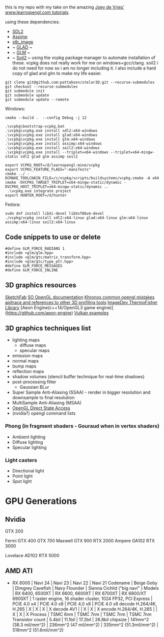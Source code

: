 this is my repo with my take on the amazing [Joey de Vries' www.learnopengl.com tutorials](https://learnopengl.com).

using these dependencies:
* [SDL2](https://www.libsdl.org/)
* [Assimp](https://assimp.org/)
* [stb\_image](https://github.com/nothings/stb)
* ~ [GLAD](https://github.com/Dav1dde/glad) ~
* ~ [GLM](https://github.com/g-truc/glm) ~
* ~ [Soil2](https://github.com/SpartanJ/soil2) ~
using the vcpkg package manager to automate installation of these.
vcpkg does not really work for me on windows+gcc/clang. soil2 i do not need for now so i am no longer including it. I also include a hard copy of glad and glm to make my life easier.

```
git clone git@github.com:pattakosn/stelar3D.git --recurse-submodules
git checkout --recurse-submodules
git submodule init
git submodule update
git submodule update --remote
```

Windows:
```
cmake --build .  --config Debug -j 12

.\vcpkg\bootstrap-vcpkg.bat
.\vcpkg\vcpkg.exe install sdl2:x64-windows
.\vcpkg\vcpkg.exe install glad:x64-windows
.\vcpkg\vcpkg.exe install glm:x64-windows
.\vcpkg\vcpkg.exe install assimp:x64-windows
.\vcpkg\vcpkg.exe install soil2:x64-windows
.\vcpkg\vcpkg.exe install --triplet=x64-windows --triplet=x64-mingw-static sdl2 glad glm assimp soil2

export VCPKG_ROOT=/d/learnopengl-mine/vcpkg
export VCPKG_FEATURE_FLAGS="-manifests"
cmake ../ -DCMAKE_TOOLCHAIN_FILE=/c/vcpkg/scripts/buildsystems/vcpkg.cmake -A x64
cmake -DVCPKG_TARGET_TRIPLET=x64-mingw-static/dynamic -DVCPKG_HOST_TRIPLET=x64-mingw-static/dynamic ..
 .\vcpkg.exe integrate project
export HUNTER_ROOT=/d/hunter
```

Fedora:
```
sudo dnf install libXi-devel libXxf86vm-devel
./vcpkg/vcpkg install sdl2:x64-linux glad:x64-linux glm:x64-linux  assimp:x64-linux soil2:x64-linux
```

## Code snippets to use or delete
```
#define GLM_FORCE_RADIANS 1
#include <glm/glm.hpp>
#include <glm/gtc/matrix_transform.hpp>
#include <glm/gtc/type_ptr.hpp>
#define GLM_FORCE_MESSAGES
#define GLM_FORCE_INLINE
```


## 3D graphics resources
[SketchFab](https://sketchfab.com/)
[SO OpenGL documentation](https://sodocumentation.net/opengl)
[Khronos common opengl mistakes](https://www.khronos.org/opengl/wiki/Common\_Mistakes)
[apitrace and references to other 3D profiling tools](https://apitrace.github.io/)
[ImageDev ThermoFisher Library](https://developer.imageviz.com/)
[Aeon Engine(c++14/OpenGL3 game engine)] (https://github.com/aeon-engine)
[Vulkan examples](https://github.com/SaschaWillems/Vulkan)

## 3D graphics techniques list
 * lighting maps
     - diffuse maps
     - specular maps 
 * emission maps
 * normal maps
 * bump maps
 * reflection maps
 * shadow volumes (stencil buffer technique for real-time shadows)
 * post-processing filter
   - Gaussian BLur
 * Super Sample Anti-Aliasing (SSAA) - render in bigger resolution and downsample to final resolution
 * MultiSample Anti-Aliasing (MSAA)
 * [OpenGL Direct State Access](https://www.khronos.org/opengl/wiki/Direct\_State\_Access)
 * (nvidia?) opengl command lists

### Phong (in fragment shaders - Gouraud when in vertex shaders)
 * Ambient lighting
 * Diffuse lighting
 * Specular lighting
 
### Light casters
 * Directional light
 * Point light
 * Spot light

# GPU Generations

## Nvidia
GTX 200

Fermi GTX 400
GTX 700
Maxwell GTX 900
RTX 2000
Ampere GA102 RTX 3000

Lovelace AD102 RTX 5000

## AMD ATI
* RX 6000
                | Navi 24    | Navi 23          | Navi 22       | Navi 21
Codename        | Beige Goby | Dimgrey Cavefish | Navy Flounder | Sienna Cichlid ("big navi" )
Models          | RX 6400, 6500XT | RX 6600, 6600XT | RX 6700XT | RX 6800/XT 6900XT
 | 1 raster engine, 16 shader cluster, 1024 FP32, 
PCI Express     | PCIE 4.0 x4 | PCIE 4.0 x8 | PCIE 4.0 x8 | PCIE 4.0 x8 
decode H.264/4K, H.265 | X | X | X | X 
decode AV1             |  | X | X | X
encode H.264/4K, H.265 |  | X | X | X 
Process         | TSMC 6nm | TSMC 7nm | TSMC 7nm | TSMC 7nm 
Transistor count | 5.4bil | 11.1bil | 17.2bil | 26.8bil
chipsize | 141mm^2 (38.3 mil/mm^2) | 236mm^2 (47 mil/mm^2) | 335mm^2 (51.3mil/mm^2) | 519mm^2 (51.6mil/mm^2)


